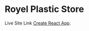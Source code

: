 # Royel Plastic Store

Live Site Link [Create React App](https://github.com/facebook/create-react-app).

 
